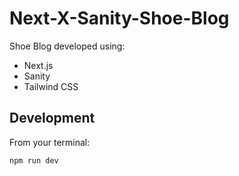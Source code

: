 # Next-X-Sanity-Shoe-Blog

Shoe Blog developed using:

- Next.js
- Sanity
- Tailwind CSS

## Development

From your terminal:

```sh
npm run dev
```
